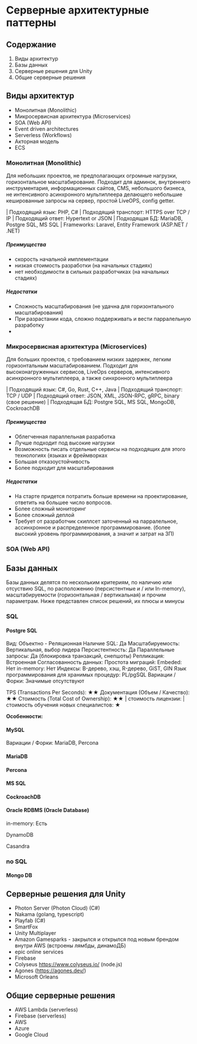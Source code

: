 # Серверные архитектурные паттерны

## Содержание
1. Виды архитектур
2. Базы данных
3. Серверные решения для Unity
4. Общие серверные решения

## Виды архитектур
- Монолитная (Monolithic)
- Микросервисная архитектура (Microservices)
- SOA (Web API)
- Event driven architectures
- Serverless (Workflows)
- Акторная модель
- ECS

### Монолитная (Monolithic)
Для небольших проектов, не предполагающих огромные нагрузки, горизонтальное масштабирование. Подходит для админок, внутреннего инструментария, информационных сайтов, CMS, небольшого бизнеса, не интенсивного асинхронного мультиплеера делающего небольшие кешированные запросы на сервер, простой LiveOPS, config getter.

| Подходящий язык: PHP, C#
| Подходящий транспорт: HTTPS over TCP / IP
| Подходящий ответ: Hypertext or JSON
| Подходящая БД: MariaDB, Postgre SQL, MS SQL
| Frameworks: Laravel, Entity Framework (ASP.NET / .NET)

##### Преимущества
- скорость начальной имплементации
- низкая стоимость разработки (на начальных стадиях)
- нет необходимости в сильных разработчиках (на начальных стадиях)

##### Недостатки
- Сложность масштабирования (не удачна для горизонтального масштабирования)
- При разрастании кода, сложно поддерживать и вести парралельную разработку
- 


### Микросервисная архитектура (Microservices)
Для больших проектов, с требованием низких задержек, легким горизонтальным масштабированием. Подходит для высоконагруженных сервисов, LiveOps серверов, интенсивного асинхронного мультиплеера, а также синхронного мультиплеера

| Подходящий язык: C#, Go, Rust, C++, Java
| Подходящий транспорт: TCP / UDP
| Подходящий ответ: JSON, XML, JSON-RPC, gRPC, binary (свое решение) 
| Подходящая БД: Postgre SQL, MS SQL, MongoDB, CockroachDB


##### Преимущества
- Облегченная параллельная разработка
- Лучше подходит под высокие нагрузки
- Возможность писать отдельные сервисы на подходящих для этого технологиях (языках и фреймворках
- Большая отказоустойчивость
- Более подходит для масштабирования

##### Недостатки
- На старте придется потратить больше времени на проектирование, ответить на большее число вопросов.
- Более сложный мониторинг
- Более сложный деплой
- Требует от разработчик скиллсет заточенный на парралельное, ассинхронное и распределенное программирование. (более высокий уровень программирования, а значит и затрат на ЗП)

### SOA (Web API)



## Базы данных

Базы данных делятся по нескольким критериям, по наличию или отсуствию SQL, по расположению (персистентные и / или In-memory), масштабируемости (горизонтальная / вертикальная) и прочим параметрам. Ниже представлен список решений, их плюсы и минусы

### SQL
#### Postgre SQL
Вид:    Объектно - Реляционная
Наличие SQL: Да
Масштабируемость: Вертикальная, выбор лидера
Персистентность: Да
Параллельные запросы: Да (блокировка транзакций, снепшоты)
Репликация: Встроенная
Согласованность данных:
Простота миграций:
Embeded: Нет
in-memory: Нет
Индексы: B-дерево, хэш, R-дерево, GiST, GIN
Язык программирования для хранимых процедур: PL/pgSQL
Вариации / Форки: Значимые отсутствуют

TPS (Transactions Per Seconds): ★★
Документация (Объем / Качество): ★★
Стоимость (Total Cost of Ownership): ★★
	| стоимость лицензии: 
	| стоимость обучения новых специалистов: ★

**Особенности:**


#### MySQL

Вариации / Форки: MariaDB, Percona

#### MariaDB

#### Percona


#### MS SQL


#### CockroachDB


#### Oracle RDBMS (Oracle Database)
in-memory: Есть

DynamoDB

Casandra

### no SQL
#### Mongo DB


## Серверные решения для Unity
- Photon Server (Photon Cloud) (C#)
- Nakama (golang, typescript)
- Playfab (C#)
- SmartFox
- Unity Multiplayer
- Amazon Gamesparks - закрылся и открылся под новым брендом внутри AWS (встроены лямбды, динамоДБ)
- epic online services
- Firebase
- Colyseus https://www.colyseus.io/ (node.js)
- Agones (https://agones.dev/)
- Microsoft Orleans


## Общие серверные решения
- AWS Lambda (serverless)
- Firebase (serverless)
- AWS
- Azure
- Google Cloud

